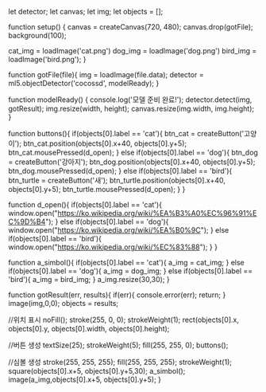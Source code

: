 let detector;
let canvas;
let img;
let objects = [];

function setup() {
  canvas = createCanvas(720, 480);
  canvas.drop(gotFile);
  background(100);
  
  cat_img = loadImage('cat.png')
  dog_img =  loadImage('dog.png')
  bird_img = loadImage('bird.png');
}

function gotFile(file){
  img = loadImage(file.data);
  detector = ml5.objectDetector('cocossd', modelReady);
}

function modelReady() {
  console.log('모델 준비 완료!');
  detector.detect(img, gotResult);
  img.resize(width, height);
  canvas.resize(img.width, img.height);
}

function buttons(){
  if(objects[0].label == 'cat'){
    btn_cat = createButton('고양이');
    btn_cat.position(objects[0].x+40, objects[0].y+5);
    btn_cat.mousePressed(d_open);
  }
  else if(objects[0].label == 'dog'){
    btn_dog = createButton('강아지');
    btn_dog.position(objects[0].x+40, objects[0].y+5);
    btn_dog.mousePressed(d_open);
  }
  else if(objects[0].label == 'bird'){
    btn_turtle = createButton('새');
    btn_turtle.position(objects[0].x+40, objects[0].y+5);
    btn_turtle.mousePressed(d_open);
  }
}

function d_open(){
  if(objects[0].label == 'cat'){
    window.open("https://ko.wikipedia.org/wiki/%EA%B3%A0%EC%96%91%EC%9D%B4");
  }
  else if(objects[0].label == 'dog'){
    window.open("https://ko.wikipedia.org/wiki/%EA%B0%9C");
  }
  else if(objects[0].label == 'bird'){
    window.open("https://ko.wikipedia.org/wiki/%EC%83%88");
  }
}

function a_simbol(){
  if(objects[0].label == 'cat'){
    a_img = cat_img;
  }
  else if(objects[0].label == 'dog'){
    a_img = dog_img;
  }
  else if(objects[0].label == 'bird'){
    a_img = bird_img;
  }
  a_img.resize(30,30);
}

function gotResult(err, results){
  if(err){
    console.error(err);
    return;
  }
  image(img,0,0);
  objects = results;

  //위치 표시
  noFill();
  stroke(255, 0, 0);
  strokeWeight(1);
  rect(objects[0].x, objects[0].y, objects[0].width, objects[0].height);
  
  //버튼 생성
  textSize(25);
  strokeWeight(5);
  fill(255, 255, 0);
  buttons();
  
  //심볼 생성
  stroke(255, 255, 255);
  fill(255, 255, 255);
  strokeWeight(1);
  square(objects[0].x+5, objects[0].y+5,30);
  a_simbol();
  image(a_img,objects[0].x+5, objects[0].y+5);
}
